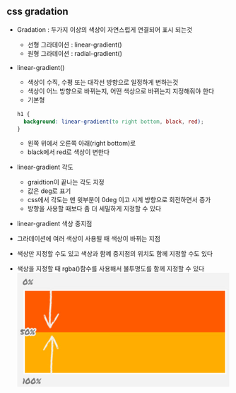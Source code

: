 ## css gradation

- Gradation : 두가지 이상의 색상이 자연스럽게 연결되어 표시 되는것

  - 선형 그라데이션 : linear-gradient()
  - 원형 그라데이션 : radial-gradient()

- linear-gradient()

  - 색상이 수직, 수평 또는 대각선 방향으로 일정하게 변하는것
  - 색상이 어느 방향으로 바뀌는지, 어떤 색상으로 바뀌는지 지정해줘야 한다
  - 기본형

  ```css
  h1 {
    background: linear-gradient(to right bottom, black, red);
  }
  ```

  - 왼쪽 위에서 오른쪽 아래(right bottom)로
  - black에서 red로 색상이 변한다

- linear-gradient 각도

  - graidtion이 끝나는 각도 지정
  - 값은 deg로 표기
  - css에서 각도는 맨 윗부분이 0deg 이고 시계 방향으로 회전하면서 증가
  - 방향을 사용할 때보다 좀 더 세밀하게 지정할 수 있다

- linear-gradient 색상 중지점
- 그라데이션에 여러 색상이 사용될 때 색상이 바뀌는 지점
- 색상만 지정할 수도 있고 색상과 함꼐 중지점의 위치도 함께 지정할 수도 있다
- 색상을 지정할 때 rgba()함수를 사용해서 불투명도를 함께 지정할 수 있다  
  <img src="../image/gradend.png" alt="색상 중지점">
